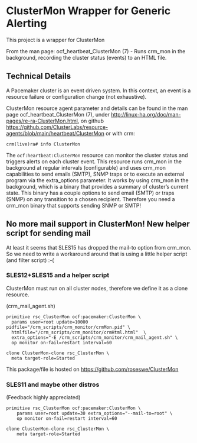 
# ClusterMon Wrapper for Generic Alerting 

This project is a wrapper for ClusterMon 

From the man page:  ocf_heartbeat_ClusterMon (7) - Runs crm_mon in the background, recording the cluster status (events) to an HTML file.


## Technical Details

A Pacemaker cluster is an event driven system. In this context, an event is a resource failure or configuration change (not exhaustive). 

ClusterMon resource agent parameter and details can be found in the man page ocf_heartbeat_ClusterMon (7), under <http://linux-ha.org/doc/man-pages/re-ra-ClusterMon.html>, on github <https://github.com/ClusterLabs/resource-agents/blob/main/heartbeat/ClusterMon> or with crm:

    crm(live)ra# info ClusterMon

The `ocf:heartbeat:ClusterMon` resource can monitor the cluster status and triggers alerts on each cluster event. This resource runs crm_mon in the background at regular intervals (configurable) and uses crm_mon capabilities to send emails (SMTP), SNMP traps or to execute an external program via the extra_options parameter. It works by using crm_mon in the background, which is a binary that provides a summary of cluster’s current state. This binary has a couple options to send email (SMTP) or traps (SNMP) on any transition to a chosen recipient. Therefore you need a crm_mon binary that supports sending SNMP or SMTP!

## No more mail support in ClusterMon! New helper script for sending mail

At least it seems that SLES15 has dropped the mail-to option from crm_mon. So we need to write a workaround around that is using a little helper script (and filter script) :-(

### SLES12+SLES15 and a helper script

ClusterMon must run on all cluster nodes, therefore we define it as a clone resource.

(crm_mail_agent.sh)

    primitive rsc_ClusterMon ocf:pacemaker:ClusterMon \
      params user=root update=10000 pidfile="/crm_scripts/crm_monitor/crmMon.pid" \
      htmlfile="/crm_scripts/crm_monitor/crmHtml.html"  \
      extra_options="-E /crm_scripts/crm_monitor/crm_mail_agent.sh" \
      op monitor on-fail=restart interval=60

    clone ClusterMon-clone rsc_ClusterMon \
      meta target-role=Started

This package/file is hosted on <https://github.com/roseswe/ClusterMon>

### SLES11 and maybe other distros

(Feedback highly appreciated)

    primitive rsc_ClusterMon ocf:pacemaker:ClusterMon \
        params user=root update=30 extra_options="--mail-to=root" \
        op monitor on-fail=restart interval=60

    clone ClusterMon-clone rsc_ClusterMon \
        meta target-role=Started

<!-- vim:set fileencoding=utf8 fileformat=unix filetype=gfm tabstop=2 expandtab:
@(#)$Id: README.md,v 1.2 2022/04/06 11:13:07 ralph Exp $  -->
